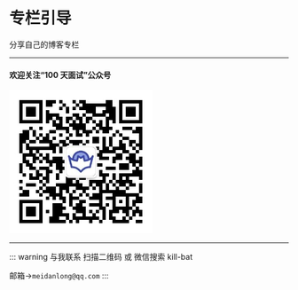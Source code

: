 # 专栏引导

分享自己的博客专栏

---

#### 欢迎关注“100 天面试”公众号

![二维码](../.vuepress/public/erweima.jpg)

---

::: warning 与我联系
扫描二维码 或 微信搜索 kill-bat

邮箱->`meidanlong@qq.com`
:::
